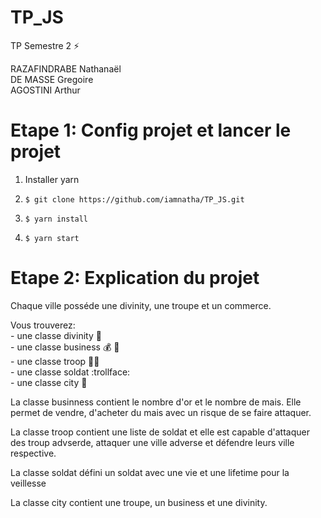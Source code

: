 # TP_JS
TP Semestre 2 :zap:

RAZAFINDRABE Nathanaël   
DE MASSE Gregoire  
AGOSTINI Arthur

# Etape 1: Config projet et lancer le projet

1. Installer yarn

2. `$ git clone https://github.com/iamnatha/TP_JS.git`

3. `$ yarn install`

4. `$ yarn start`

# Etape 2: Explication du projet

Chaque ville posséde une divinity, une troupe et un commerce.

Vous trouverez:  
    - une classe divinity  :pray:  
    - une classe business  :moneybag: :corn:  
    - une classe troop     :guardsman:  
    - une classe soldat    :trollface:  
    - une classe city      :european_castle:  
    
La classe businness contient le nombre d'or et le nombre de mais.
Elle permet de vendre, d'acheter du mais avec un risque de se faire attaquer. 

La classe troop contient une liste de soldat et elle est capable d'attaquer des troup advserde, 
attaquer une ville adverse et défendre leurs ville respective.

La classe soldat défini un soldat avec une vie et une lifetime pour la veillesse 

La classe city contient une troupe, un business et une divinity.


